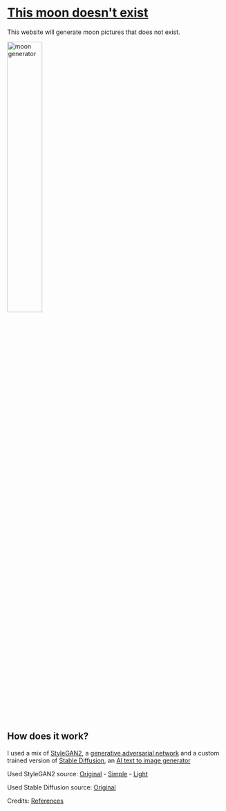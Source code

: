 # [This moon doesn't exist](https://dev.aploi.de/moon/)

This website will generate moon pictures that does not exist. 

<img alt="moon generator" src="https://dev.aploi.de/moon/img/0.png" width="40%" />

## How does it work?

I used a mix of [StyleGAN2](https://arxiv.org/abs/1912.04958), a [generative adversarial network](https://en.wikipedia.org/wiki/Generative_adversarial_network) and 
a custom trained version of [Stable Diffusion](https://ommer-lab.com/research/latent-diffusion-models/), an [AI text to image generator](https://en.wikipedia.org/wiki/Text-to-image_model)

Used StyleGAN2 source:
[Original](https://github.com/NVlabs/stylegan2) - 
[Simple](https://github.com/lucidrains/stylegan2-pytorch) - 
[Light](https://github.com/lucidrains/lightweight-gan)

Used Stable Diffusion source:
[Original](https://github.com/CompVis/stable-diffusion)

Credits: [References](https://github.com/lucidrains/stylegan2-pytorch#references)
